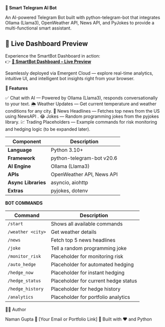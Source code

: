 **🤖 Smart Telegram AI Bot**

An AI-powered Telegram Bot built with python-telegram-bot that integrates Ollama (Llama3), OpenWeather API, News API, and PyJokes to provide a multi-functional smart assistant.


## 🚀 Live Dashboard Preview  

Experience the SmartBot Dashboard in action:  
👉 **[🔗 SmartBot Dashboard – Live Preview](https://smartbot-dash-1.preview.emergentagent.com/)**  

Seamlessly deployed via Emergent Cloud — explore real-time analytics, intuitive UI, and intelligent bot insights right from your browser.


**🚀 Features**

✅ Chat with AI — Powered by Ollama (Llama3), responds conversationally to your text.
🌦️ Weather Updates — Get current temperature and weather conditions for any city.
📰 News Headlines — Fetches top news from the US using NewsAPI
.
😂 Jokes — Random programming jokes from the pyjokes library.
💹 Trading Placeholders — Example commands for risk monitoring and hedging logic (to be expanded later).

| Component           | Description               |
| ------------------- | ------------------------- |
| **Language**        | Python 3.10+              |
| **Framework**       | python-telegram-bot v20.6 |
| **AI Engine**       | Ollama (Llama3)           |
| **APIs**            | OpenWeather API, News API |
| **Async Libraries** | asyncio, aiohttp          |
| **Extras**          | pyjokes, dotenv           |

**BOT COMMANDS**

| Command           | Description                          |
| ----------------- | ------------------------------------ |
| `/start`          | Shows all available commands         |
| `/weather <city>` | Get weather details                  |
| `/news`           | Fetch top 5 news headlines           |
| `/joke`           | Tell a random programming joke       |
| `/monitor_risk`   | Placeholder for monitoring risk      |
| `/auto_hedge`     | Placeholder for automated hedging    |
| `/hedge_now`      | Placeholder for instant hedging      |
| `/hedge_status`   | Placeholder for current hedge status |
| `/hedge_history`  | Placeholder for hedge history        |
| `/analytics`      | Placeholder for portfolio analytics  |



🧑‍💻 Author

Naman Gupta
📧 [Your Email or Portfolio Link]
🧠 Built with ❤️ and Python